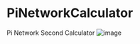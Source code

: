# PiNetworkCalculator
Pi Network Second Calculator
![image](https://github.com/user-attachments/assets/c7ca481f-674c-41d5-bcd4-fe21bde5ee7c)

